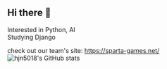## Hi there 👋
Interested in Python, AI <br>
Studying Django

check out our team's site: https://sparta-games.net/
<br>
![hjn5018's GitHub stats](https://github-readme-stats.vercel.app/api?username=hjn5018&show_icons=true&theme=radical)
<!--
**hjn5018/hjn5018** is a ✨ _special_ ✨ repository because its `README.md` (this file) appears on your GitHub profile.

Here are some ideas to get you started:

- 🔭 I’m currently working on ...
- 🌱 I’m currently learning ...
- 👯 I’m looking to collaborate on ...
- 🤔 I’m looking for help with ...
- 💬 Ask me about ...
- 📫 How to reach me: ...
- 😄 Pronouns: ...
- ⚡ Fun fact: ...
-->
